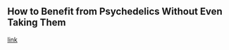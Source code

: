 ## How to Benefit from Psychedelics Without Even Taking Them

[link](https://www.psychologytoday.com/intl/blog/tripping-20/202101/how-benefit-psychedelics-without-even-taking-them)
